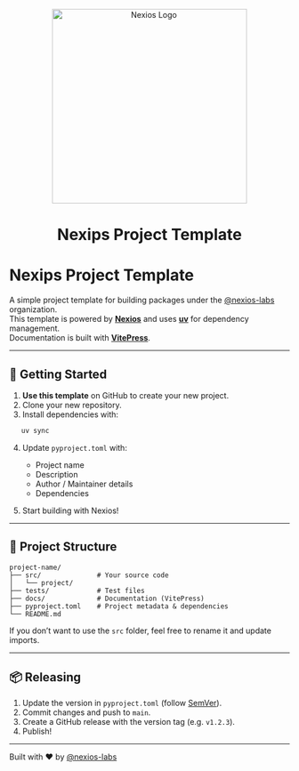 
<p align="center">
  <a href="https://github.com/nexios-labs">
    <img alt="Nexios Logo" height="350" src="https://nexios-docs.netlify.app/logo.png"> 
  </a>
</p>

<h1 align="center">Nexips Project Template</h1>


# Nexips Project Template

A simple project template for building packages under the [@nexios-labs](https://github.com/nexios-labs) organization.  
This template is powered by **[Nexios](https://nexios-docs.netlify.app/)** and uses **[uv](https://github.com/astral-sh/uv)** for dependency management.  
Documentation is built with **[VitePress](https://vitepress.dev/)**.  

---

## 🚀 Getting Started

1. **Use this template** on GitHub to create your new project.
2. Clone your new repository.
3. Install dependencies with:

```bash
   uv sync
````

4. Update `pyproject.toml` with:

   * Project name
   * Description
   * Author / Maintainer details
   * Dependencies

5. Start building with Nexios!

---

## 📂 Project Structure

```
project-name/
├── src/              # Your source code
│   └── project/     
├── tests/            # Test files
├── docs/             # Documentation (VitePress)
├── pyproject.toml    # Project metadata & dependencies
└── README.md
```

If you don’t want to use the `src` folder, feel free to rename it and update imports.

---

## 📦 Releasing

1. Update the version in `pyproject.toml` (follow [SemVer](https://semver.org/)).
2. Commit changes and push to `main`.
3. Create a GitHub release with the version tag (e.g. `v1.2.3`).
4. Publish!

---

Built with ❤️ by [@nexios-labs](https://github.com/nexios-labs)

